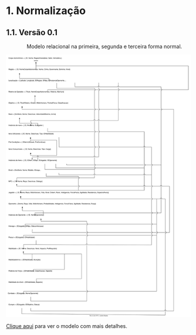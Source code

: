 # 1. **Normalização**

## **1.1. Versão 0.1**

&emsp;&emsp;&emsp;&emsp;Modelo relacional na primeira, segunda e terceira forma normal.

![Normalização 0.1](modulo3/../img/normal-v0.1.svg)

  <a href="https://sbd1.github.io/Grupo02-starWars/modulo2/img/normal-v0.1.svg" target="_blank">Clique aqui</a> para ver o modelo com mais detalhes.
<!-- ## **1.2. Outras Versões** -->